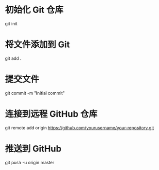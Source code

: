 # 初始化 Git 仓库
git init

# 将文件添加到 Git
git add .

# 提交文件
git commit -m "Initial commit"

# 连接到远程 GitHub 仓库
git remote add origin https://github.com/yourusername/your-repository.git

# 推送到 GitHub
git push -u origin master
